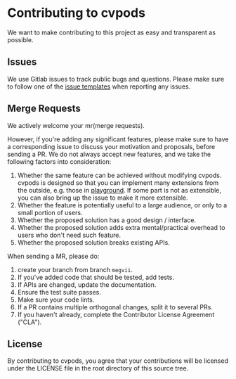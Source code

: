 # Contributing to cvpods
We want to make contributing to this project as easy and transparent as
possible.

## Issues
We use Gitlab issues to track public bugs and questions.
Please make sure to follow one of the
[issue templates](https://git-core.megvii-inc.com/zhubenjin/cvpods/issues)
when reporting any issues.

## Merge Requests
We actively welcome your mr(merge requests).

However, if you're adding any significant features, please
make sure to have a corresponding issue to discuss your motivation and proposals,
before sending a PR. We do not always accept new features, and we take the following
factors into consideration:

1. Whether the same feature can be achieved without modifying cvpods.
cvpods is designed so that you can implement many extensions from the outside, e.g.
those in [playground](https://git-core.megvii-inc.com/zhubenjin/cvpods_playground).
If some part is not as extensible, you can also bring up the issue to make it more extensible.
2. Whether the feature is potentially useful to a large audience, or only to a small portion of users.
3. Whether the proposed solution has a good design / interface.
4. Whether the proposed solution adds extra mental/practical overhead to users who don't
   need such feature.
5. Whether the proposed solution breaks existing APIs.

When sending a MR, please do:

1. create your branch from branch `megvii`.
2. If you've added code that should be tested, add tests.
3. If APIs are changed, update the documentation.
4. Ensure the test suite passes.
5. Make sure your code lints.
6. If a PR contains multiple orthogonal changes, split it to several PRs.
7. If you haven't already, complete the Contributor License Agreement ("CLA").

## License
By contributing to cvpods, you agree that your contributions will be licensed
under the LICENSE file in the root directory of this source tree.
